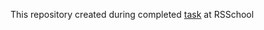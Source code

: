 This repository created during completed [task](https://github.com/rolling-scopes-school/tasks/tree/master/stage2/tasks/TypeScriptEssentials) at RSSchool